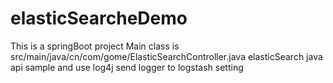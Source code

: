 # elasticSearcheDemo
This is a springBoot project
Main class is src/main/java/cn/com/gome/ElasticSearchController.java
elasticSearch java api sample and use log4j send logger to logstash setting
